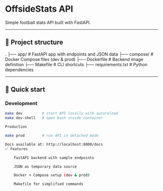 # OffsideStats API

Simple football stats API built with FastAPI.  

---

## 🔧 Project structure

.
├── app/ # FastAPI app with endpoints and JSON data
├── compose/ # Docker Compose files (dev & prod)
├── Dockerfile # Backend image definition
├── Makefile # CLI shortcuts
├── requirements.txt # Python dependencies


---

## 🚀 Quick start

### Development
```bash
make dev         # start API locally with autoreload
make dev-shell   # open bash inside container

Production

make prod        # run API in detached mode

Docs available at: http://localhost:8000/docs
✅ Features

    FastAPI backend with sample endpoints

    JSON as temporary data source

    Docker + Compose setup (dev & prod)

    Makefile for simplified commands